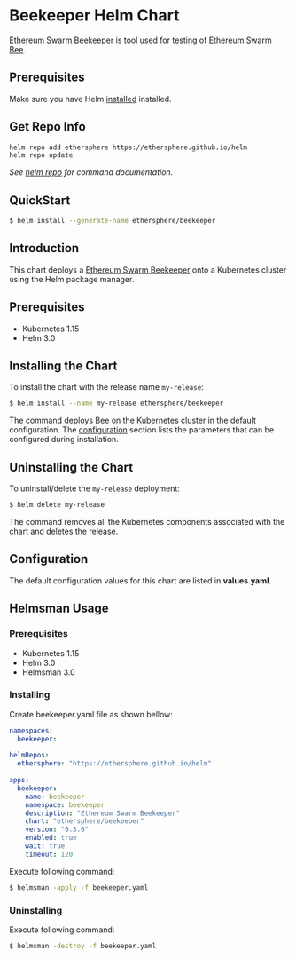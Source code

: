# Beekeeper Helm Chart

[Ethereum Swarm Beekeeper](https://github.com/ethersphere/beekeeper) is tool used for testing of [Ethereum Swarm Bee](https://github.com/ethersphere/bee).

## Prerequisites

Make sure you have Helm [installed](https://helm.sh/docs/intro/install/) installed.

## Get Repo Info

```bash
helm repo add ethersphere https://ethersphere.github.io/helm
helm repo update
```

_See [helm repo](https://helm.sh/docs/helm/helm_repo/) for command documentation._

## QuickStart

```bash
$ helm install --generate-name ethersphere/beekeeper
```

## Introduction

This chart deploys a [Ethereum Swarm Beekeeper](https://github.com/ethersphere/beekeeper) onto a Kubernetes cluster using the Helm package manager.

## Prerequisites

* Kubernetes 1.15
* Helm 3.0

## Installing the Chart

To install the chart with the release name `my-release`:

```bash
$ helm install --name my-release ethersphere/beekeeper
```

The command deploys Bee on the Kubernetes cluster in the default configuration. The [configuration](#configuration) section lists the parameters that can be configured during installation.

## Uninstalling the Chart

To uninstall/delete the `my-release` deployment:

```bash
$ helm delete my-release
```

The command removes all the Kubernetes components associated with the chart and deletes the release.

## Configuration

The default configuration values for this chart are listed in **values.yaml**.

## Helmsman Usage

### Prerequisites

* Kubernetes 1.15
* Helm 3.0
* Helmsman 3.0

### Installing

Create beekeeper.yaml file as shown bellow:

```yaml
namespaces:
  beekeeper:
    
helmRepos:
  ethersphere: "https://ethersphere.github.io/helm"
    
apps:
  beekeeper:
    name: beekeeper
    namespace: beekeeper
    description: "Ethereum Swarm Beekeeper"
    chart: "ethersphere/beekeeper"
    version: "0.3.6"
    enabled: true
    wait: true
    timeout: 120

```

Execute following command:
```bash
$ helmsman -apply -f beekeeper.yaml 
```

### Uninstalling

Execute following command:
```bash
$ helmsman -destroy -f beekeeper.yaml 
```
